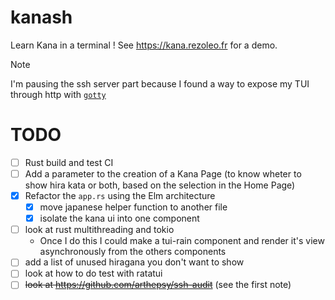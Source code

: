 # kanash

Learn Kana in a terminal !
See https://kana.rezoleo.fr for a demo.

> [!NOTE]
> I'm pausing the ssh server part because I found a way to expose my TUI through http with [`gotty`](https://github.com/yudai/gotty)



# TODO

- [ ] Rust build and test CI
- [ ] Add a parameter to the creation of a Kana Page (to know wheter to show hira kata or both, based on the selection in the Home Page)
- [x] Refactor the `app.rs` using the Elm architecture
    - [x] move japanese helper function to another file
    - [x] isolate the kana ui into one component
- [ ] look at rust multithreading and tokio
    - Once I do this I could make a tui-rain component and render it's view asynchronously from the others components
- [ ] add a list of unused hiragana you don't want to show
- [ ] look at how to do test with ratatui
- [ ] ~~look at https://github.com/arthepsy/ssh-audit~~ (see the first note)
